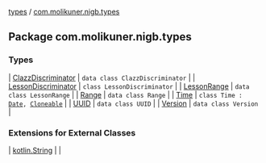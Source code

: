 [types](../index.md) / [com.molikuner.nigb.types](./index.md)

## Package com.molikuner.nigb.types

### Types

| [ClazzDiscriminator](-clazz-discriminator/index.md) | `data class ClazzDiscriminator` |
| [LessonDiscriminator](-lesson-discriminator/index.md) | `class LessonDiscriminator` |
| [LessonRange](-lesson-range/index.md) | `data class LessonRange` |
| [Range](-range/index.md) | `data class Range` |
| [Time](-time/index.md) | `class Time : `[`Date`](https://developer.android.com/reference/java/util/Date.html)`, `[`Cloneable`](https://kotlinlang.org/api/latest/jvm/stdlib/kotlin/-cloneable/index.html) |
| [UUID](-u-u-i-d/index.md) | `data class UUID` |
| [Version](-version/index.md) | `data class Version` |

### Extensions for External Classes

| [kotlin.String](kotlin.-string/index.md) |  |

